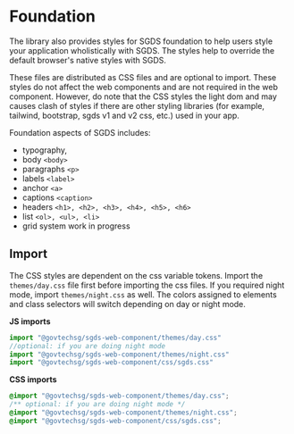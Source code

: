 # Foundation

The library also provides styles for SGDS foundation to help users style your application wholistically with SGDS. 
The styles help to override the default browser's native styles with SGDS. 

These files are distributed as CSS files and are optional to import. These styles do not affect the web components and are not required in the web component.
However, do note that the CSS styles the light dom and may causes clash of styles if there are other styling libraries (for example, tailwind, bootstrap, sgds v1 and v2 css, etc.) used in your app.

Foundation aspects of SGDS includes: 
 - typography, 
 - body `<body>`
 - paragraphs `<p>`
 - labels `<label>`
 - anchor `<a>`
 - captions `<caption>`
 - headers `<h1>, <h2>, <h3>, <h4>, <h5>, <h6>`
 - list `<ol>, <ul>, <li>`
 - grid system <sgds-badge show>work in progress</sgds-badge>

## Import 

The CSS styles are dependent on the css variable tokens. Import the `themes/day.css` file first before importing the css files. If you required night mode, import `themes/night.css` as well. 
The colors assigned to elements and class selectors will switch depending on day or night mode.

<strong>JS imports</strong>

```js
import "@govtechsg/sgds-web-component/themes/day.css"
//optional: if you are doing night mode 
import "@govtechsg/sgds-web-component/themes/night.css"
import "@govtechsg/sgds-web-component/css/sgds.css"

```

<strong>CSS imports</strong>

```css
@import "@govtechsg/sgds-web-component/themes/day.css";
/** optional: if you are doing night mode */
@import "@govtechsg/sgds-web-component/themes/night.css";
@import "@govtechsg/sgds-web-component/css/sgds.css";
```

<!-- ### Cherry pick the styles

`css/sgds.css` contains all the stylings found in the folder `css`. You can also choose to cherry pick the styles you required. For example, `label.css`

<strong>JS imports</strong>

```js
import "@govtechsg/sgds-web-component/themes/day.css"
//optional: if you are doing night mode 
import "@govtechsg/sgds-web-component/themes/night.css"
import "@govtechsg/sgds-web-component/css/label.css" -->

<!-- ```

<strong>CSS imports</strong>

```css
@import "@govtechsg/sgds-web-component/themes/day.css";
/** optional: if you are doing night mode */
@import "@govtechsg/sgds-web-component/themes/night.css";
@import "@govtechsg/sgds-web-component/css/label.css";
``` -->
